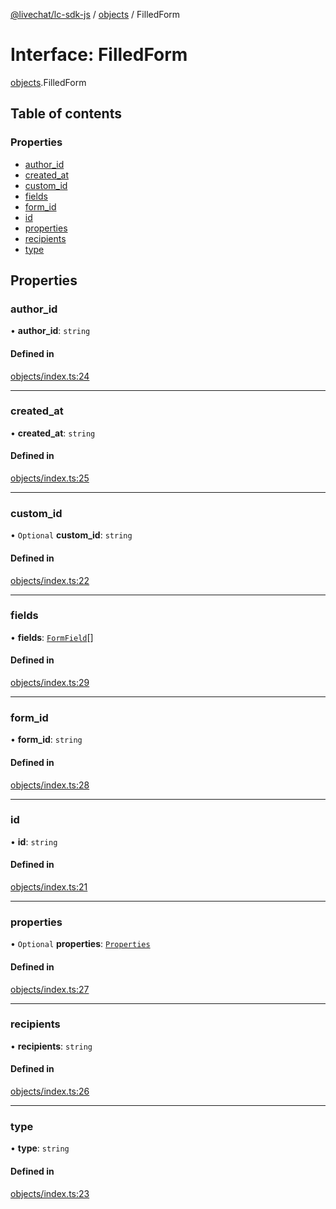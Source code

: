 [@livechat/lc-sdk-js](../README.md) / [objects](../modules/objects.md) / FilledForm

# Interface: FilledForm

[objects](../modules/objects.md).FilledForm

## Table of contents

### Properties

- [author\_id](objects.FilledForm.md#author_id)
- [created\_at](objects.FilledForm.md#created_at)
- [custom\_id](objects.FilledForm.md#custom_id)
- [fields](objects.FilledForm.md#fields)
- [form\_id](objects.FilledForm.md#form_id)
- [id](objects.FilledForm.md#id)
- [properties](objects.FilledForm.md#properties)
- [recipients](objects.FilledForm.md#recipients)
- [type](objects.FilledForm.md#type)

## Properties

### author\_id

• **author\_id**: `string`

#### Defined in

[objects/index.ts:24](https://github.com/livechat/lc-sdk-js/blob/951da85/src/objects/index.ts#L24)

___

### created\_at

• **created\_at**: `string`

#### Defined in

[objects/index.ts:25](https://github.com/livechat/lc-sdk-js/blob/951da85/src/objects/index.ts#L25)

___

### custom\_id

• `Optional` **custom\_id**: `string`

#### Defined in

[objects/index.ts:22](https://github.com/livechat/lc-sdk-js/blob/951da85/src/objects/index.ts#L22)

___

### fields

• **fields**: [`FormField`](objects.FormField.md)[]

#### Defined in

[objects/index.ts:29](https://github.com/livechat/lc-sdk-js/blob/951da85/src/objects/index.ts#L29)

___

### form\_id

• **form\_id**: `string`

#### Defined in

[objects/index.ts:28](https://github.com/livechat/lc-sdk-js/blob/951da85/src/objects/index.ts#L28)

___

### id

• **id**: `string`

#### Defined in

[objects/index.ts:21](https://github.com/livechat/lc-sdk-js/blob/951da85/src/objects/index.ts#L21)

___

### properties

• `Optional` **properties**: [`Properties`](objects.Properties.md)

#### Defined in

[objects/index.ts:27](https://github.com/livechat/lc-sdk-js/blob/951da85/src/objects/index.ts#L27)

___

### recipients

• **recipients**: `string`

#### Defined in

[objects/index.ts:26](https://github.com/livechat/lc-sdk-js/blob/951da85/src/objects/index.ts#L26)

___

### type

• **type**: `string`

#### Defined in

[objects/index.ts:23](https://github.com/livechat/lc-sdk-js/blob/951da85/src/objects/index.ts#L23)
